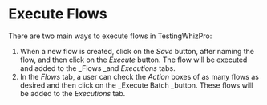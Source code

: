 # Execute Flows

There are two main ways to execute flows in TestingWhizPro:

1. When a new flow is created, click on the _Save_ button, after naming the flow, and then click on the _Execute_ button. The flow will be executed and added to the _Flows _and _Executions_ tabs.
2. In the _Flows_ tab, a user can check the _Action_ boxes of as many flows as desired and then click on the _Execute Batch _button. These flows will be added to the _Executions_ tab.
